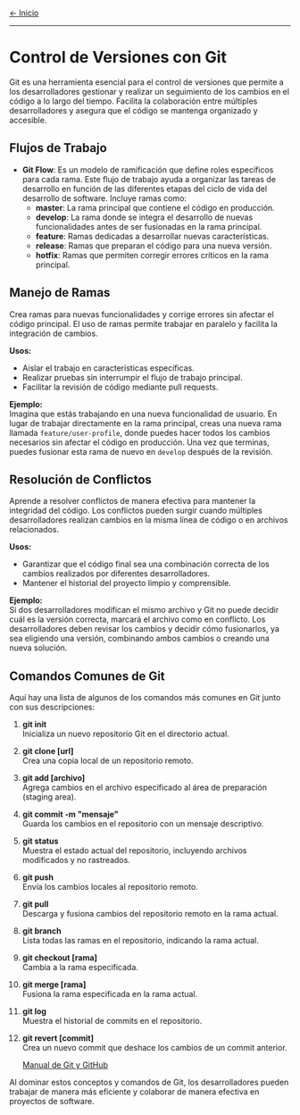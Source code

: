 [← Inicio](./README.md)

------

# Control de Versiones con Git

Git es una herramienta esencial para el control de versiones que permite a los desarrolladores gestionar y realizar un seguimiento de los cambios en el código a lo largo del tiempo. Facilita la colaboración entre múltiples desarrolladores y asegura que el código se mantenga organizado y accesible.

## Flujos de Trabajo

- **Git Flow**: Es un modelo de ramificación que define roles específicos para cada rama. Este flujo de trabajo ayuda a organizar las tareas de desarrollo en función de las diferentes etapas del ciclo de vida del desarrollo de software. Incluye ramas como:
  - **master**: La rama principal que contiene el código en producción.
  - **develop**: La rama donde se integra el desarrollo de nuevas funcionalidades antes de ser fusionadas en la rama principal.
  - **feature**: Ramas dedicadas a desarrollar nuevas características.
  - **release**: Ramas que preparan el código para una nueva versión.
  - **hotfix**: Ramas que permiten corregir errores críticos en la rama principal.

## Manejo de Ramas

Crea ramas para nuevas funcionalidades y corrige errores sin afectar el código principal. El uso de ramas permite trabajar en paralelo y facilita la integración de cambios.

**Usos:**  
- Aislar el trabajo en características específicas.
- Realizar pruebas sin interrumpir el flujo de trabajo principal.
- Facilitar la revisión de código mediante pull requests.

**Ejemplo:**  
Imagina que estás trabajando en una nueva funcionalidad de usuario. En lugar de trabajar directamente en la rama principal, creas una nueva rama llamada `feature/user-profile`, donde puedes hacer todos los cambios necesarios sin afectar el código en producción. Una vez que terminas, puedes fusionar esta rama de nuevo en `develop` después de la revisión.

## Resolución de Conflictos

Aprende a resolver conflictos de manera efectiva para mantener la integridad del código. Los conflictos pueden surgir cuando múltiples desarrolladores realizan cambios en la misma línea de código o en archivos relacionados.

**Usos:**  
- Garantizar que el código final sea una combinación correcta de los cambios realizados por diferentes desarrolladores.
- Mantener el historial del proyecto limpio y comprensible.

**Ejemplo:**  
Si dos desarrolladores modifican el mismo archivo y Git no puede decidir cuál es la versión correcta, marcará el archivo como en conflicto. Los desarrolladores deben revisar los cambios y decidir cómo fusionarlos, ya sea eligiendo una versión, combinando ambos cambios o creando una nueva solución.

## Comandos Comunes de Git

Aquí hay una lista de algunos de los comandos más comunes en Git junto con sus descripciones:

1. **git init**  
   Inicializa un nuevo repositorio Git en el directorio actual.

2. **git clone [url]**  
   Crea una copia local de un repositorio remoto.

3. **git add [archivo]**  
   Agrega cambios en el archivo especificado al área de preparación (staging area).

4. **git commit -m "mensaje"**  
   Guarda los cambios en el repositorio con un mensaje descriptivo.

5. **git status**  
   Muestra el estado actual del repositorio, incluyendo archivos modificados y no rastreados.

6. **git push**  
   Envía los cambios locales al repositorio remoto.

7. **git pull**  
   Descarga y fusiona cambios del repositorio remoto en la rama actual.

8. **git branch**  
   Lista todas las ramas en el repositorio, indicando la rama actual.

9. **git checkout [rama]**  
   Cambia a la rama especificada.

10. **git merge [rama]**  
    Fusiona la rama especificada en la rama actual.

11. **git log**  
    Muestra el historial de commits en el repositorio.

12. **git revert [commit]**  
    Crea un nuevo commit que deshace los cambios de un commit anterior.

    [Manual de Git y GitHub](./Manual_de_Git_y_GitHub.md)

Al dominar estos conceptos y comandos de Git, los desarrolladores pueden trabajar de manera más eficiente y colaborar de manera efectiva en proyectos de software.
